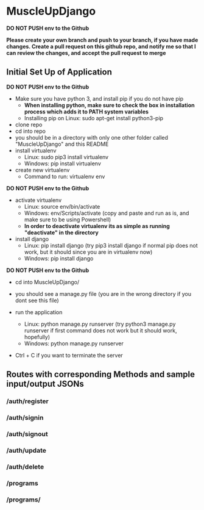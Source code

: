 # MuscleUpDjango

**DO NOT PUSH env to the Github**

**Please create your own branch and push to your branch, if you have made changes. Create a pull request on this github repo, and notify me so that I can review the changes, and accept the pull request to merge**


## Initial Set Up of Application


**DO NOT PUSH env to the Github**

- Make sure you have python 3, and install pip if you do not have pip
  - **When installing python, make sure to check the box in installation process which adds it to PATH system variables**
  - Installing pip on Linux: sudo apt-get install python3-pip
- clone repo
- cd into repo
- you should be in a directory with only one other folder called "MuscleUpDjango" and this README
- install virtualenv 
  - Linux: sudo pip3 install virtualenv 
  - Windows: pip install virtualenv
- create new virtualenv
  - Command to run: virtualenv env

**DO NOT PUSH env to the Github**

- activate virtualenv
  - Linux: source env/bin/activate
  - Windows: env/Scripts/activate    (copy and paste and run as is, and make sure to be using Powershell)
  - **In order to deactivate virtualenv its as simple as running "deactivate" in the directory**
- install django
  - Linux: pip install django (try pip3 install django if normal pip does not work, but it should since you are in virtualenv now)
  - Windows: pip install django

**DO NOT PUSH env to the Github**

- cd into MuscleUpDjango/
- you should see a manage.py file (you are in the wrong directory if you dont see this file)
- run the application
  - Linux: python manage.py runserver (try python3 manage.py runserver if first command does not work but it should work, hopefully)
  - Windows: python manage.py runserver

- Ctrl + C if you want to terminate the server


## Routes with corresponding Methods and sample input/output JSONs

### /auth/register

### /auth/signin

### /auth/signout

### /auth/update

### /auth/delete

### /programs

### /programs/<id>


